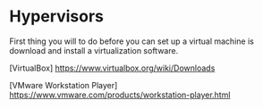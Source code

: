 # Hypervisors

First thing you will to do before you can set up a virtual machine is download and install a virtualization software.

[VirtualBox] https://www.virtualbox.org/wiki/Downloads

[VMware Workstation Player] https://www.vmware.com/products/workstation-player.html

